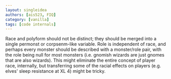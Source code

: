 ```yaml
---
layout: singleidea
authors: [ais523, FIQ]
category: [vanilla]
tags: [code internals]
---
```

Race and polyform should not be distinct; they should be merged into a single permonst or corpsenm-like variable. Role is independent of race, and perhaps every monster should be described with a monster/role pair, with the role being null for most monsters (i.e. gnomish wizards are just gnomes that are also wizards). This might eliminate the entire concept of player race, internally, but transferring some of the racial effects on players (e.g. elves' sleep resistance at XL 4) might be tricky.

